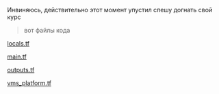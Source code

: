 Инвиняюсь, действительно этот момент упустил
спешу догнать свой курс

>вот файлы кода

[locals.tf](Img_2%2Flocals.tf)

[main.tf](Img_2%2Fmain.tf)

[outputs.tf](Img_2%2Foutputs.tf)

[vms_platform.tf](Img_2%2Fvms_platform.tf)
